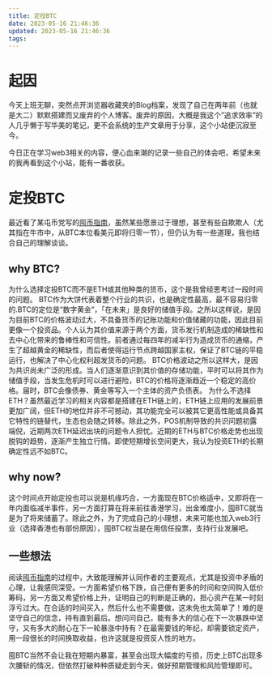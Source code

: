 ```yaml
---
title: 定投BTC
date: 2023-05-16 21:46:36
updated: 2023-05-16 21:46:36
tags:
---
```

# 起因

今天上班无聊，突然点开浏览器收藏夹的Blog档案，发现了自己在两年前（也就是大二）默默搭建而又废弃的个人博客。废弃的原因，大概是我这个”追求效率”的人几乎懒于写华美的笔记，更不会系统的生产文章用于分享，这个小站便沉寂至今。

今日正在学习web3相关的内容，便心血来潮的记录一些自己的体会吧，希望未来的我再看到这个小站，能有一番收获。

# 定投BTC
最近看了某屯币党写的[囤币指南](https://coxxa.github.io/bitcoin-ahr999-HODL/#/di-yi-zhang)，虽然某些愿景过于理想，甚至有些自欺欺人（尤其指在牛市中，从BTC本位看美元即将归零一节），但仍认为有一些道理，我也结合自己的理解谈谈。
## why BTC?
为什么选择定投BTC而不是ETH或其他种类的货币，这个是我曾经思考过一段时间的问题。
BTC作为大饼代表着整个行业的共识，也是确定性最高，最不容易归零的.BTC的定位是“数字黄金”，「在未来」是良好的储值手段。之所以这样说，是因为目前BTC的价格波动过大，不具备货币的记账功能和价值储藏的功能，因此目前更像一个投资品。个人认为其价值来源于两个方面，货币发行机制造成的稀缺性和去中心化带来的鲁棒性和可信性。前者通过每四年的减半行为造成货币的通缩，产生了超越黄金的稀缺性，而后者使得运行节点跨越国家主权，保证了BTC链的平稳运行，也解决了中心化权利超发货币的问题。
BTC价格波动之所以这样大，是因为共识尚未广泛的形成。当人们逐渐意识到其价值的存储功能，平时可以将其作为储值手段，当发生危机时可以进行避险，BTC的价格将逐渐趋近一个稳定的高价格。届时，BTC会像债券、黄金等写入一个主体的资产负债表。
为什么不选择ETH？虽然最近学习的相关内容都是搭建在ETH链上的，ETH链上应用的发展前景更加广阔，但ETH的地位并非不可撼动，其功能完全可以被其它更高性能或具备其它特性的链替代，生态也会随之转移。除此之外，POS机制导致的共识问题初露端倪，近期两次ETH延迟出块的问题令人担忧。近期的ETH与BTC价格走势也出现脱钩的趋势，逐渐产生独立行情。即使短期增长空间更大，我认为投资ETH的长期确定性远不如BTC。

## why now?
这个时间点开始定投也可以说是机缘巧合，一方面现在BTC价格适中，又即将在一年内面临减半事件，另一方面打算在将来前往香港学习，出金难度小，囤BTC就当是为了将来储蓄了。除此之外，为了完成自己的小理想，未来可能也加入web3行业（选择香港也有部份原因），囤BTC权当是在用信任投票，支持行业发展吧。

## 一些想法
阅读[囤币指南](https://coxxa.github.io/bitcoin-ahr999-HODL/#/di-yi-zhang)的过程中，大致能理解并认同作者的主要观点，尤其是投资中矛盾的心理，让我感同深受。一方面希望价格下跌，自己便有更多的时间和空间购入低价筹码，另一方面又希望价格上升，证明自己的判断是正确的，担心资产在某一时刻浮亏过大。在合适的时间买入，然后什么也不需要做，这未免也太简单了！难的是坚守自己的信念，持有直到最后。想问问自己，能有多大的信心在下一次暴跌中坚守，又有多大的耐心在下一轮暴涨中持有？在最需要钱的年纪，却需要锁定资产，用一段很长的时间换取收益，也许这就是投资反人性的地方。

囤BTC当然不会让我在短期内暴富，甚至会出现大幅度的亏损，历史上BTC出现多次腰斩的情况，但依然打破种种质疑走到今天，做好预期管理和风险管理即可。